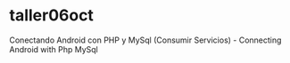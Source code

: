 # taller06oct
Conectando Android con PHP y MySql (Consumir Servicios) - Connecting Android with Php MySql
